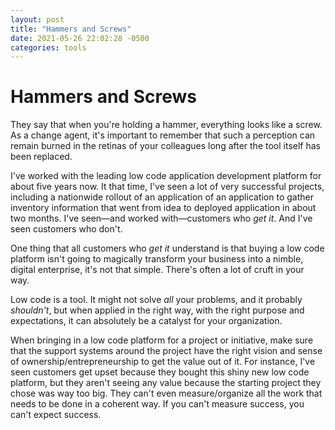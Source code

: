 ```yaml
---
layout: post
title: "Hammers and Screws"
date: 2021-05-26 22:02:28 -0500
categories: tools
---
```


# Hammers and Screws

They say that when you're holding a hammer, everything looks like a screw. As a change agent, it's important to remember that such a perception can remain burned in the retinas of your colleagues long after the tool itself has been replaced.

I've worked with the leading low code application development platform for about five years now. It that time, I've seen a lot of very successful projects, including a nationwide rollout of an application of an application to gather inventory information that went from idea to deployed application in about two months. I've seen&mdash;and worked with&mdash;customers who *get it*. And I've seen customers who don't.

One thing that all customers who *get it* understand is that buying a low code platform isn't going to magically transform your business into a nimble, digital enterprise, it's not that simple. There's often a lot of cruft in your way.

Low code is a tool. It might not solve *all* your problems, and it probably *shouldn't*, but when applied in the right way, with the right purpose and expectations, it can absolutely be a catalyst for your organization.

When bringing in a low code platform for a project or initiative, make sure that the support systems around the project have the right vision and sense of ownership/entrepreneurship to get the value out of it. For instance, I've seen customers get upset because they bought this shiny new low code platform, but they aren't seeing any value because the starting project they chose was way too big. They can't even measure/organize all the work that needs to be done in a coherent way. If you can't measure success, you can't expect success.

